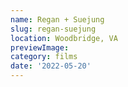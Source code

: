 ```yaml
---
name: Regan + Suejung
slug: regan-suejung
location: Woodbridge, VA
previewImage:
category: films
date: '2022-05-20'
---
```

